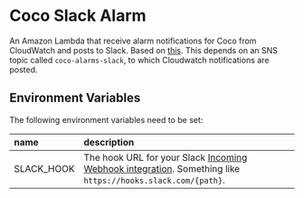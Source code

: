 # Coco Slack Alarm

An Amazon Lambda that receive alarm notifications for Coco from CloudWatch and posts to Slack. Based on [this](https://github.com/ashiina/aws-lambda-cloudwatch-slack). This depends on an SNS topic called `coco-alarms-slack`, to which Cloudwatch notifications are posted.

## Environment Variables

The following environment variables need to be set:

| name | description |
|:-----------|:------------|
| SLACK_HOOK | The hook URL for your Slack [Incoming Webhook integration](https://api.slack.com/incoming-webhooks). Something like `https://hooks.slack.com/{path}`. |
